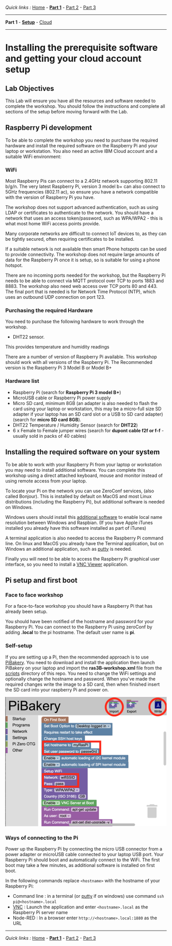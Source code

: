 *Quick links :*
[Home](/README.md) - [**Part 1**](/part1/README.md) - [Part 2](/part2/README.md) - [Part 3](/part3/README.md)
***
**Part 1** - [**Setup**](/part1/PREREQ.md) - [Cloud](/part1/IOTCLOUD.md)
***

# Installing the prerequisite software and getting your cloud account setup

## Lab Objectives

This Lab will ensure you have all the resources and software needed to complete the workshop.  You should follow the instructions and complete all sections of the setup before moving forward with the Lab.

## Raspberry Pi development

To be able to complete the workshop you need to purchase the required hardware and install the required software on the Raspberry Pi and your laptop or workstation.  You also need an active IBM Cloud account and a suitable WiFi environment:

### WiFi

Most Raspberry Pis can connect to a 2.4GHz network supporting 802.11 b/g/n.  The very latest Raspberry Pi, version 3 model b+ can also connect to 5GHz frequencies (802.11 ac), so ensure you have a network compatible with the version of Raspberry Pi you have.

The workshop does not support advanced authentication, such as using LDAP or certificates to authenticate to the network.  You should have a network that uses an access token/password, such as WPA/WPA2 - this is what most home WiFi access points provide.

Many corporate networks are difficult to connect IoT devices to, as they can be tightly secured, often requiring certificates to be installed.

If a suitable network is not available then smart Phone hotspots can be used to provide connectivity. The workshop does not require large amounts of data for the Raspberry Pi once it is setup, so is suitable for using a phone hotspot.

There are no incoming ports needed for the workshop, but the Raspberry Pi needs to be able to connect via MQTT protocol over TCP to ports 1883 and 8883.  The workshop also need web access over TCP ports 80 and 443.  The final port that is needed is for Network Time Protocol (NTP), which uses an outbound UDP connection on port 123.

### Purchasing the required Hardware

You need to purchase the following hardware to work through the workshop.
- DHT22 sensor.  

This provides temperature and humidity readings

There are a number of version of Raspberry Pi available.  This workshop should work with all versions of the Raspberry Pi. The Recommended version is the Raspberry Pi 3 Model B or Model B+

### Hardware list

- Raspberry Pi (search for **Raspberry Pi 3 model B+**)
- MicroUSB cable or Raspberry Pi power supply
- Micro SD card, minimum 8GB (an adapter is also needed to flash the card using your laptop or workstation, this may be a micro-full size SD adapter if your laptop has an SD card slot or a USB to SD card adapter) (search for **micro SD card 8GB**).
- DHT22 Temperature / Humidity Sensor (search for **DHT22**)
- 6 x Female to Female jumper wires (search for **dupont cable f2f or f-f** - usually sold in packs of 40 cables)

## Installing the required software on your system

To be able to work with your Raspberry Pi from your laptop or workstation you may need to install additional software.  You can complete this workshop using a direct attached keyboard, mouse and monitor instead of using remote access from your laptop.

To locate your Pi on the network you can use ZeroConf services, (also called Bonjour).  This is installed by default on MacOS and most Linux distributions (including the Raspberry Pi), but additional software is needed on Windows.

Windows users should install this [additional software](https://support.apple.com/kb/dl999?locale=en_GB) to enable local name resolution between Windows and Raspbian.  (If you have Apple iTunes installed you already have this software installed as part of iTunes)  

A terminal application is also needed to access the Raspberry Pi command line.  On linux and MacOS you already have the Terminal application, but on Windows an additional application, such as [putty](http://www.putty.org) is needed.

Finally you will need to be able to access the Raspberry Pi graphical user interface, so you need to install a [VNC Viewer](https://www.realvnc.com/en/connect/download/viewer/) application.

## Pi setup and first boot

### Face to face workshop

For a face-to-face workshop you should have a Raspberry Pi that has already been setup.

You should have been notified of the hostname and password for your Raspberry Pi.  You can connect to the Raspberry Pi using zeroConf by adding **.local** to the pi hostname.  The default user name is **pi**.

### Self-setup

If you are setting up a Pi, then the recommended approach is to use [PiBakery](http://www.pibakery.org).  You need to download and install the application then launch PiBakery on your laptop and import the **ras3B-workshop.xml** file from the [scripts](../scripts) directory of this repo.  You need to change the WiFi settings and optionally change the hostname and password.  When you've made the required changes write the image to a SD card, then when finished insert the SD card into your raspberry Pi and power on.

![Pi Bakery](images/piBakery.png)

### Ways of connecting to the Pi

Power up the Raspberry Pi by connecting the micro USB connector from a power adapter or microUSB cable connected to your laptop USB port.  Your Raspberry Pi should boot and automatically connect to the WiFi.  The first boot may take a few minutes, as additional software is installed on first boot.

In the following commands replace `<hostname>` with the hostname of your Raspberry Pi:

- Command line : in a terminal (or [putty](http://www.putty.org/) if on windows) use command `ssh pi@<hostname>.local`
- [VNC](https://www.raspberrypi.org/documentation/remote-access/vnc/) : Launch the application and enter `<hostname>.local` as the Raspberry Pi server name
- Node-RED : In a browser enter `http://<hostname>.local:1880` as the URL

***
*Quick links :*
[Home](/README.md) - [**Part 1**](/part1/README.md) - [Part 2](/part2/README.md) - [Part 3](/part3/README.md)
